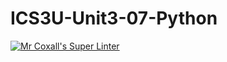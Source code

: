 # ICS3U-Unit3-07-Python

[![Mr Coxall's Super Linter](https://github.com/Feyi-Akomolafe/ICS3U-Unit3-07-Python/workflows/Mr%20Coxall's%20Super%20Linter/badge.svg)](https://github.com/Feyi-Akomolafe/Feyi-Akomolafe/ICS3U-Unit3-07-Python/actions/)

